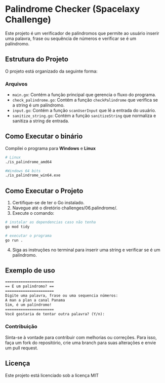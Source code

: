 # Palindrome Checker (Spacelaxy Challenge)

Este projeto é um verificador de palíndromos que permite ao usuário inserir uma palavra, frase ou sequência de números e verificar se é um palíndromo.

## Estrutura do Projeto

O projeto está organizado da seguinte forma:


### Arquivos

- `main.go`: Contém a função principal que gerencia o fluxo do programa.
- `check_palindrome.go`: Contém a função `checkPalindrome` que verifica se a string é um palíndromo.
- `input.go`: Contém a função `scanUserInput` que lê a entrada do usuário.
- `sanitize_string.go`: Contém a função `sanitizeString` que normaliza e sanitiza a string de entrada.

## Como Executar o binário
Compilei o programa para **Windows** e **Linux**
```sh
# Linux
./is_palindrome_amd64

#Windows 64 bits
./is_palindrome_win64.exe
```

## Como Executar o Projeto

1. Certifique-se de ter o Go instalado.
2. Navegue até o diretório challenges/06.palindrome/.
3. Execute o comando:
```sh
# instalar as dependencias caso não tenha
go mod tidy

# executar o programa
go run .
```
4. Siga as instruções no terminal para inserir uma string e verificar se é um palíndromo.

## Exemplo de uso
```txt
======================
== É um palindromo? ==
======================
Digite uma palavra, frase ou uma sequencia números:
A man a plan a canal Panama
Sim, é um palíndromo!
======================
Você gostaria de tentar outra palavra? (Y/n):
```
### Contribuição
Sinta-se à vontade para contribuir com melhorias ou correções. Para isso, faça um fork do repositório, crie uma branch para suas alterações e envie um pull request.

## Licença
Este projeto está licenciado sob a licença MIT
